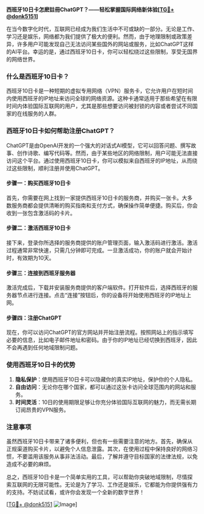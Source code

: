 **西班牙10日卡怎麽註冊ChatGPT？——轻松掌握国际网络新体验[[TG💪+ @donk5151](https://t.me/s/donk5151)]**

在当今数字化时代，互联网已经成为我们生活中不可或缺的一部分。无论是工作、学习还是娱乐，网络都为我们提供了极大的便利。然而，由于地理限制或政策差异，许多用户可能发现自己无法访问某些国外的网站或服务，比如ChatGPT这样的AI平台。幸运的是，通过西班牙10日卡，你可以轻松绕过这些限制，享受无国界的网络世界。

### 什么是西班牙10日卡？

西班牙10日卡是一种短期的虚拟专用网络（VPN）服务卡，它允许用户在短时间内使用西班牙的IP地址来访问全球的网络资源。这种卡通常适用于那些希望在有限时间内体验国际互联网的用户，尤其是那些想要访问被封锁的内容或者尝试不同国家的在线服务的人群。

### 西班牙10日卡如何帮助注册ChatGPT？

ChatGPT是由OpenAI开发的一个强大的对话式AI模型，它可以回答问题、撰写故事、创作诗歌、编写代码等。然而，由于某些地区的网络限制，用户可能无法直接访问这个平台。通过使用西班牙10日卡，你可以模拟来自西班牙的IP地址，从而绕过这些限制，顺利注册并使用ChatGPT。

#### 步骤一：购买西班牙10日卡

首先，你需要在网上找到一家提供西班牙10日卡的服务商，并购买一张卡。大多数服务商都会提供清晰的购买指南和支付方式，确保操作简单便捷。购买后，你会收到一张包含激活码的卡片。

#### 步骤二：激活西班牙10日卡

接下来，登录你所选择的服务商提供的账户管理页面，输入激活码进行激活。激活过程通常非常快速，只需几分钟即可完成。一旦激活成功，你的账户就会开始计时，有效期为10天。

#### 步骤三：连接到西班牙服务器

激活完成后，下载并安装服务商提供的客户端软件。打开软件后，选择西班牙的服务器节点进行连接。点击“连接”按钮后，你的设备将开始使用西班牙的IP地址上网。

#### 步骤四：注册ChatGPT

现在，你可以访问ChatGPT的官方网站并开始注册流程。按照网站上的指示填写必要的信息，比如电子邮件地址和密码。由于你的IP地址已经切换到西班牙，因此不会再遇到任何地域限制问题。

### 使用西班牙10日卡的优势

1. **隐私保护**：使用西班牙10日卡可以隐藏你的真实IP地址，保护你的个人隐私。
2. **自由访问**：无论你在哪个国家，都可以通过这张卡访问全球范围内的网站和服务。
3. **时间灵活**：10日的使用期限足够让你充分体验国际互联网的魅力，而无需长期订阅昂贵的VPN服务。

### 注意事项

虽然西班牙10日卡带来了诸多便利，但也有一些需要注意的地方。首先，确保从正规渠道购买卡片，以避免个人信息泄露。其次，在使用过程中保持良好的网络习惯，不要滥用该服务从事非法活动。最后，了解并遵守目标国家的法律法规，以免造成不必要的麻烦。

总之，西班牙10日卡是一个简单实用的工具，可以帮助你突破地域限制，尽情探索互联网的无限可能性。无论是为了学习、工作还是娱乐，它都能为你提供强有力的支持。不妨试试看，或许你会发现一个全新的数字世界！

[[TG💪+ @donk5151](https://t.me/s/donk5151) ![Image](https://i.postimg.cc/rwNCRYN7/Snipaste-2025-04-30-17-27-05.png)]